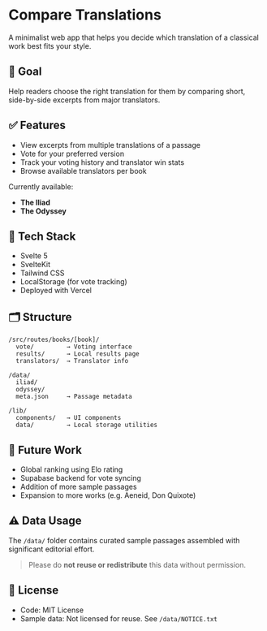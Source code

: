 # Compare Translations

A minimalist web app that helps you decide which translation of a classical work best fits your style.

## 🎯 Goal

Help readers choose the right translation for them by comparing short, side-by-side excerpts from major translators.

## ✅ Features

- View excerpts from multiple translations of a passage
- Vote for your preferred version
- Track your voting history and translator win stats
- Browse available translators per book

Currently available:

- **The Iliad**
- **The Odyssey**

## 🧱 Tech Stack

- Svelte 5
- SvelteKit
- Tailwind CSS
- LocalStorage (for vote tracking)
- Deployed with Vercel

## 🗂 Structure

```
/src/routes/books/[book]/
  vote/         → Voting interface
  results/      → Local results page
  translators/  → Translator info

/data/
  iliad/
  odyssey/
  meta.json     → Passage metadata

/lib/
  components/   → UI components
  data/         → Local storage utilities
```

## 🔮 Future Work

- Global ranking using Elo rating
- Supabase backend for vote syncing
- Addition of more sample passages
- Expansion to more works (e.g. Aeneid, Don Quixote)

## ⚠️ Data Usage

The `/data/` folder contains curated sample passages assembled with significant editorial effort.

> Please do **not reuse or redistribute** this data without permission.

## 📄 License

- Code: MIT License
- Sample data: Not licensed for reuse. See `/data/NOTICE.txt`
